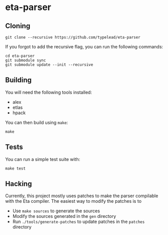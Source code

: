# eta-parser

## Cloning

```
git clone --recursive https://github.com/typelead/eta-parser
```

If you forgot to add the recursive flag, you can run the following commands:
```
cd eta-parser
git submodule sync
git submodule update --init --recursive
```

## Building

You will need the following tools installed:

* alex
* etlas
* hpack

You can then build using `make`:

```
make
```

## Tests

You can run a simple test suite with:

```
make test
```

## Hacking

Currently, this project mostly uses patches to make the parser
compilable with the Eta compiler. The easiest way to modify the patches
is to 

* Use `make sources` to generate the sources
* Modify the sources generated in the `gen` directory
* Run `./tools/generate-patches` to update patches in the `patches` directory

